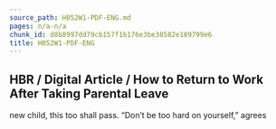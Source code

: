 ```yaml
---
source_path: H052W1-PDF-ENG.md
pages: n/a-n/a
chunk_id: d8b8997dd79cb157f1b176e3be38582e189799e6
title: H052W1-PDF-ENG
---
```

## HBR / Digital Article / How to Return to Work After Taking Parental Leave

new child, this too shall pass. “Don’t be too hard on yourself,” agrees
